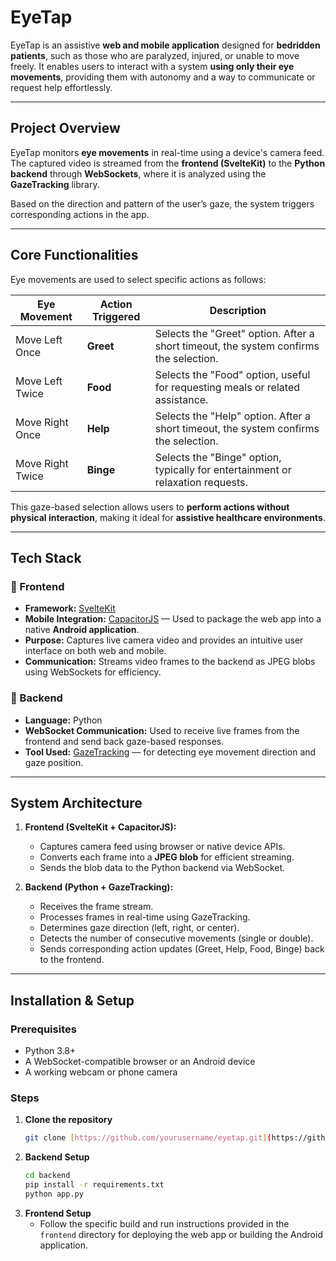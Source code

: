 # EyeTap

EyeTap is an assistive **web and mobile application** designed for **bedridden patients**, such as those who are paralyzed, injured, or unable to move freely.
It enables users to interact with a system **using only their eye movements**, providing them with autonomy and a way to communicate or request help effortlessly.

---

## Project Overview

EyeTap monitors **eye movements** in real-time using a device's camera feed.
The captured video is streamed from the **frontend (SvelteKit)** to the **Python backend** through **WebSockets**, where it is analyzed using the **GazeTracking** library.

Based on the direction and pattern of the user’s gaze, the system triggers corresponding actions in the app.

---

## Core Functionalities

Eye movements are used to select specific actions as follows:

| Eye Movement     | Action Triggered | Description                                                                          |
| ---------------- | ---------------- | ------------------------------------------------------------------------------------ |
| Move Left Once   | **Greet** | Selects the "Greet" option. After a short timeout, the system confirms the selection. |
| Move Left Twice  | **Food** | Selects the "Food" option, useful for requesting meals or related assistance.        |
| Move Right Once  | **Help** | Selects the "Help" option. After a short timeout, the system confirms the selection. |
| Move Right Twice | **Binge** | Selects the "Binge" option, typically for entertainment or relaxation requests.      |

This gaze-based selection allows users to **perform actions without physical interaction**, making it ideal for **assistive healthcare environments**.

---

## Tech Stack

### 🔹 Frontend

-   **Framework:** [SvelteKit](https://kit.svelte.dev/)
-   **Mobile Integration:** [CapacitorJS](https://capacitorjs.com/) — Used to package the web app into a native **Android application**.
-   **Purpose:** Captures live camera video and provides an intuitive user interface on both web and mobile.
-   **Communication:** Streams video frames to the backend as JPEG blobs using WebSockets for efficiency.

### 🔹 Backend

-   **Language:** Python
-   **WebSocket Communication:** Used to receive live frames from the frontend and send back gaze-based responses.
-   **Tool Used:** [GazeTracking](https://github.com/antoinelame/GazeTracking) — for detecting eye movement direction and gaze position.

---

## System Architecture

1.  **Frontend (SvelteKit + CapacitorJS):**
    -   Captures camera feed using browser or native device APIs.
    -   Converts each frame into a **JPEG blob** for efficient streaming.
    -   Sends the blob data to the Python backend via WebSocket.

2.  **Backend (Python + GazeTracking):**
    -   Receives the frame stream.
    -   Processes frames in real-time using GazeTracking.
    -   Determines gaze direction (left, right, or center).
    -   Detects the number of consecutive movements (single or double).
    -   Sends corresponding action updates (Greet, Help, Food, Binge) back to the frontend.

---

## Installation & Setup

### Prerequisites

-   Python 3.8+
-   A WebSocket-compatible browser or an Android device
-   A working webcam or phone camera

### Steps

1.  **Clone the repository**
    ```bash
    git clone [https://github.com/yourusername/eyetap.git](https://github.com/yourusername/eyetap.git)
    ```
2.  **Backend Setup**
    ```bash
    cd backend
    pip install -r requirements.txt
    python app.py
    ```
3.  **Frontend Setup**
    -   Follow the specific build and run instructions provided in the `frontend` directory for deploying the web app or building the Android application.